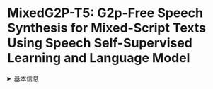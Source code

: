 # MixedG2P-T5: G2p-Free Speech Synthesis for Mixed-Script Texts Using Speech Self-Supervised Learning and Language Model

<details>
<summary>基本信息</summary>

- 标题: "MixedG2P-T5: G2p-Free Speech Synthesis for Mixed-Script Texts Using Speech Self-Supervised Learning and Language Model."
- 作者:
  - 01 Joonyong Park
  - 02 Daisuke Saito
  - 03 Nobuaki Minematsu
- 链接:
  - [ArXiv](https://arxiv.org/abs/2509.01391v1)
  - [Publication]()
  - [Github]()
  - [Demo]()
- 文件:
  - [ArXiv:2509.01391v1](PDF/2025.09.01_2509.01391v1_MixedG2P-T5__G2p-Free_Speech_Synthesis_for_Mixed-Script_Texts_Using_Speech_Self-Supervised_Learning_and_Language_Model.pdf)
  - [Publication] #TODO

</details>
